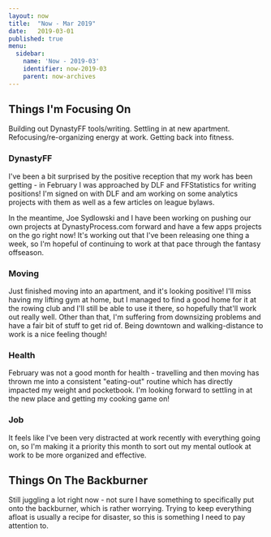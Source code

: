 ```yaml
---
layout: now
title:  "Now - Mar 2019"
date:   2019-03-01
published: true
menu:
  sidebar:
    name: 'Now - 2019-03'
    identifier: now-2019-03
    parent: now-archives
---
```

## Things I'm Focusing On

Building out DynastyFF tools/writing. Settling in at new apartment. Refocusing/re-organizing energy at work. Getting back into fitness.

###  DynastyFF

I've been a bit surprised by the positive reception that my work has been getting - in February I was approached by DLF and FFStatistics for writing positions! I'm signed on with DLF and am working on some analytics projects with them as well as a few articles on league bylaws. 

In the meantime, Joe Sydlowski and I have been working on pushing our own projects at DynastyProcess.com forward and have a few apps projects on the go right now! It's working out that I've been releasing one thing a week, so I'm hopeful of continuing to work at that pace through the fantasy offseason. 

### Moving

Just finished moving into an apartment, and it's looking positive! I'll miss having my lifting gym at home, but I managed to find a good home for it at the rowing club and I'll still be able to use it there, so hopefully that'll work out really well. Other than that, I'm suffering from downsizing problems and have a fair bit of stuff to get rid of. Being downtown and walking-distance to work is a nice feeling though! 

### Health

February was not a good month for health - travelling and then moving has thrown me into a consistent "eating-out" routine which has directly impacted my weight and pocketbook. I'm looking forward to settling in at the new place and getting my cooking game on! 

### Job

It feels like I've been very distracted at work recently with everything going on, so I'm making it a priority this month to sort out my mental outlook at work to be more organized and effective.  


## Things On The Backburner

Still juggling a lot right now - not sure I have something to specifically put onto the backburner, which is rather worrying. Trying to keep everything afloat is usually a recipe for disaster, so this is something I need to pay attention to. 
